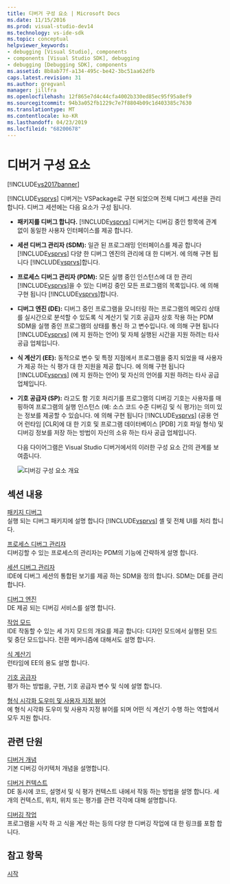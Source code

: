```yaml
---
title: 디버거 구성 요소 | Microsoft Docs
ms.date: 11/15/2016
ms.prod: visual-studio-dev14
ms.technology: vs-ide-sdk
ms.topic: conceptual
helpviewer_keywords:
- debugging [Visual Studio], components
- components [Visual Studio SDK], debugging
- debugging [Debugging SDK], components
ms.assetid: 8b8ab77f-a134-495c-be42-3bc51aa62dfb
caps.latest.revision: 31
ms.author: gregvanl
manager: jillfra
ms.openlocfilehash: 12f865e7d4c44cfa4002b330ed85ec95f95a8ef9
ms.sourcegitcommit: 94b3a052fb1229c7e7f8804b09c1d403385c7630
ms.translationtype: MT
ms.contentlocale: ko-KR
ms.lasthandoff: 04/23/2019
ms.locfileid: "68200678"
---
```

# <a name="debugger-components"></a>디버거 구성 요소
[!INCLUDE[vs2017banner](../../includes/vs2017banner.md)]

[!INCLUDE[vsprvs](../../includes/vsprvs-md.md)] 디버거는 VSPackage로 구현 되었으며 전체 디버그 세션을 관리 합니다. 디버그 세션에는 다음 요소가 구성 됩니다.  
  
- **패키지를 디버그 합니다.** [!INCLUDE[vsprvs](../../includes/vsprvs-md.md)] 디버거는 디버깅 중인 항목에 관계 없이 동일한 사용자 인터페이스를 제공 합니다.  
  
- **세션 디버그 관리자 (SDM):** 일관 된 프로그래밍 인터페이스를 제공 합니다 [!INCLUDE[vsprvs](../../includes/vsprvs-md.md)] 다양 한 디버그 엔진의 관리에 대 한 디버거. 에 의해 구현 됩니다 [!INCLUDE[vsprvs](../../includes/vsprvs-md.md)]합니다.  
  
- **프로세스 디버그 관리자 (PDM):** 모든 실행 중인 인스턴스에 대 한 관리 [!INCLUDE[vsprvs](../../includes/vsprvs-md.md)]을 수 있는 디버깅 중인 모든 프로그램의 목록입니다. 에 의해 구현 됩니다 [!INCLUDE[vsprvs](../../includes/vsprvs-md.md)]합니다.  
  
- **디버그 엔진 (DE):** 디버그 중인 프로그램을 모니터링 하는 프로그램의 메모리 상태를 실시간으로 분석할 수 있도록 식 계산기 및 기호 공급자 상호 작용 하는 PDM SDM을 실행 중인 프로그램의 상태를 통신 하 고 변수입니다. 에 의해 구현 됩니다 [!INCLUDE[vsprvs](../../includes/vsprvs-md.md)] (에 지 원하는 언어) 및 자체 실행된 시간을 지원 하려는 타사 공급 업체입니다.  
  
- **식 계산기 (EE):** 동적으로 변수 및 특정 지점에서 프로그램을 중지 되었을 때 사용자가 제공 하는 식 평가 대 한 지원을 제공 합니다. 에 의해 구현 됩니다 [!INCLUDE[vsprvs](../../includes/vsprvs-md.md)] (에 지 원하는 언어) 및 자신의 언어를 지원 하려는 타사 공급 업체입니다.  
  
- **기호 공급자 (SP):** 라고도 함 기호 처리기를 프로그램의 디버깅 기호는 사용자를 매핑하여 프로그램의 실행 인스턴스 (예: 소스 코드 수준 디버깅 및 식 평가)는 의미 있는 정보를 제공할 수 있습니다. 에 의해 구현 됩니다 [!INCLUDE[vsprvs](../../includes/vsprvs-md.md)] (공용 언어 런타임 [CLR]에 대 한 기호 및 프로그램 데이터베이스 [PDB] 기호 파일 형식) 및 디버깅 정보를 저장 하는 방법이 자신의 소유 하는 타사 공급 업체입니다.  
  
  다음 다이어그램은 Visual Studio 디버거에서의 이러한 구성 요소 간의 관계를 보여줍니다.  
  
  ![디버깅 구성 요소 개요](../../extensibility/debugger/media/dbugcompovrview.gif "DBugCompOvrview")  
  
## <a name="in-this-section"></a>섹션 내용  
 [패키지 디버그](../../extensibility/debugger/debug-package.md)  
 실행 되는 디버그 패키지에 설명 합니다 [!INCLUDE[vsprvs](../../includes/vsprvs-md.md)] 셸 및 전체 UI를 처리 합니다.  
  
 [프로세스 디버그 관리자](../../extensibility/debugger/process-debug-manager.md)  
 디버깅할 수 있는 프로세스의 관리자는 PDM의 기능에 간략하게 설명 합니다.  
  
 [세션 디버그 관리자](../../extensibility/debugger/session-debug-manager.md)  
 IDE에 디버그 세션의 통합된 보기를 제공 하는 SDM을 정의 합니다. SDM는 DE를 관리합니다.  
  
 [디버그 엔진](../../extensibility/debugger/debug-engine.md)  
 DE 제공 되는 디버깅 서비스를 설명 합니다.  
  
 [작업 모드](../../extensibility/debugger/operational-modes.md)  
 IDE 작동할 수 있는 세 가지 모드의 개요를 제공 합니다: 디자인 모드에서 실행된 모드 및 중단 모드입니다. 전환 메커니즘에 대해서도 설명 합니다.  
  
 [식 계산기](../../extensibility/debugger/expression-evaluator.md)  
 런타임에 EE의 용도 설명 합니다.  
  
 [기호 공급자](../../extensibility/debugger/symbol-provider.md)  
 평가 하는 방법을, 구현, 기호 공급자 변수 및 식에 설명 합니다.  
  
 [형식 시각화 도우미 및 사용자 지정 뷰어](../../extensibility/debugger/type-visualizer-and-custom-viewer.md)  
 에 형식 시각화 도우미 및 사용자 지정 뷰어를 되며 어떤 식 계산기 수행 하는 역할에서 모두 지원 합니다.  
  
## <a name="related-sections"></a>관련 단원  
 [디버거 개념](../../extensibility/debugger/debugger-concepts.md)  
 기본 디버깅 아키텍처 개념을 설명합니다.  
  
 [디버거 컨텍스트](../../extensibility/debugger/debugger-contexts.md)  
 DE 동시에 코드, 설명서 및 식 평가 컨텍스트 내에서 작동 하는 방법을 설명 합니다. 세 개의 컨텍스트, 위치, 위치 또는 평가를 관련 각각에 대해 설명합니다.  
  
 [디버깅 작업](../../extensibility/debugger/debugging-tasks.md)  
 프로그램을 시작 하 고 식을 계산 하는 등의 다양 한 디버깅 작업에 대 한 링크를 포함 합니다.  
  
## <a name="see-also"></a>참고 항목  
 [시작](../../extensibility/debugger/getting-started-with-debugger-extensibility.md)
